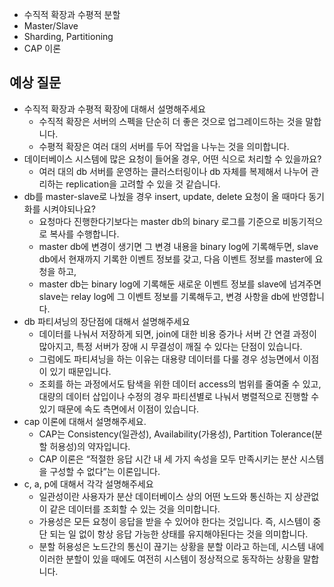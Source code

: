 - 수직적 확장과 수평적 분할
- Master/Slave
- Sharding, Partitioning
- CAP 이론

## 예상 질문
- 수직적 확장과 수평적 확장에 대해서 설명해주세요
  - 수직적 확장은 서버의 스펙을 단순히 더 좋은 것으로 업그레이드하는 것을 말합니다.
  - 수평적 확장은 여러 대의 서버를 두어 작업을 나누는 것을 의미합니다.
- 데이터베이스 시스템에 많은 요청이 들어올 경우, 어떤 식으로 처리할 수 있을까요?
  - 여러 대의 db 서버를 운영하는 클러스터링이나 db 자체를 복제해서 나누어 관리하는 replication을 고려할 수 있을 것 같습니다.   
- db를 master-slave로 나눴을 경우 insert, update, delete 요청이 올 때마다 동기화를 시켜야되나요?
  - 요청마다 진행한다기보다는 master db의 binary 로그를 기준으로 비동기적으로 복사를 수행합니다. 
  - master db에 변경이 생기면 그 변경 내용을 binary log에 기록해두면, slave db에서 현재까지 기록한 이벤트 정보를 갖고, 다음 이벤트 정보를 master에 요청을 하고,
  - master db는 binary log에 기록해둔 새로운 이벤트 정보를 slave에 넘겨주면 slave는 relay log에 그 이벤트 정보를 기록해두고, 변경 사항을 db에 반영합니다.
- db 파티셔닝의 장단점에 대해서 설명해주세요
  - 데이터를 나눠서 저장하게 되면, join에 대한 비용 증가나 서버 간 연결 과정이 많아지고, 특정 서버가 장애 시 무결성이 깨질 수 있다는 단점이 있습니다.
  - 그럼에도 파티셔닝을 하는 이유는 대용량 데이터를 다룰 경우 성능면에서 이점이 있기 때문입니다.
  - 조회를 하는 과정에서도 탐색을 위한 데이터 access의 범위를 줄여줄 수 있고, 대량의 데이터 삽입이나 수정의 경우 파티션별로 나눠서 병렬적으로 진행할 수 있기 때문에 속도 측면에서 이점이 있습니다.
- cap 이론에 대해서 설명해주세요.
  - CAP는 Consistency(일관성), Availability(가용성), Partition Tolerance(분할 허용성)의 약자입니다.
  - CAP 이론은 “적절한 응답 시간 내 세 가지 속성을 모두 만족시키는 분산 시스템을 구성할 수 없다”는 이론입니다.
- c, a, p에 대해서 각각 설명해주세요
  - 일관성이란 사용자가 분산 데이터베이스 상의 어떤 노드와 통신하는 지 상관없이 같은 데이터를 조회할 수 있는 것을 의미합니다.
  - 가용성은 모든 요청이 응답을 받을 수 있어야 한다는 것입니다. 즉, 시스템이 중단 되는 일 없이 항상 응답 가능한 상태를 유지해야된다는 것을 의미합니다.
  - 분할 허용성은 노드간의 통신이 끊기는 상황을 분할 이라고 하는데, 시스템 내에 이러한 분할이 있을 때에도 여전히 시스템이 정상적으로 동작하는 상황을 말합니다.